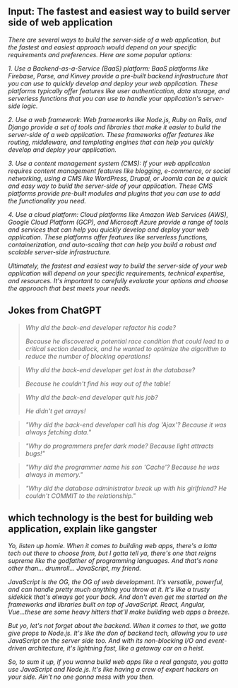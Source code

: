 ## Input: The fastest and easiest way to build server side of web application

*There are several ways to build the server-side of a web application, but the fastest and easiest approach would depend on your specific requirements and preferences. Here are some popular options:*

*1. Use a Backend-as-a-Service (BaaS) platform: BaaS platforms like Firebase, Parse, and Kinvey provide a pre-built backend infrastructure that you can use to quickly develop and deploy your web application. These platforms typically offer features like user authentication, data storage, and serverless functions that you can use to handle your application's server-side logic.*

*2. Use a web framework: Web frameworks like Node.js, Ruby on Rails, and Django provide a set of tools and libraries that make it easier to build the server-side of a web application. These frameworks offer features like routing, middleware, and templating engines that can help you quickly develop and deploy your application.*

*3. Use a content management system (CMS): If your web application requires content management features like blogging, e-commerce, or social networking, using a CMS like WordPress, Drupal, or Joomla can be a quick and easy way to build the server-side of your application. These CMS platforms provide pre-built modules and plugins that you can use to add the functionality you need.*

*4. Use a cloud platform: Cloud platforms like Amazon Web Services (AWS), Google Cloud Platform (GCP), and Microsoft Azure provide a range of tools and services that can help you quickly develop and deploy your web application. These platforms offer features like serverless functions, containerization, and auto-scaling that can help you build a robust and scalable server-side infrastructure.*

*Ultimately, the fastest and easiest way to build the server-side of your web application will depend on your specific requirements, technical expertise, and resources. It's important to carefully evaluate your options and choose the approach that best meets your needs.*

## Jokes from ChatGPT

> *Why did the back-end developer refactor his code?*
>
> *Because he discovered a potential race condition that could lead to a critical section deadlock, and he wanted to optimize the algorithm to reduce the number of blocking operations!*

> *Why did the back-end developer get lost in the database?*
>
> *Because he couldn't find his way out of the table!*

> *Why did the back-end developer quit his job?*
>
> *He didn't get arrays!*

> *"Why did the back-end developer call his dog 'Ajax'? Because it was always fetching data."*

> *"Why do programmers prefer dark mode? Because light attracts bugs!"*

> *"Why did the programmer name his son 'Cache'? Because he was always in memory."*

> *"Why did the database administrator break up with his girlfriend? He couldn't COMMIT to the relationship."*


## which technology is the best for building web application, explain like gangster

*Yo, listen up homie. When it comes to building web apps, there's a lotta tech out there to choose from, but I gotta tell ya, there's one that reigns supreme like the godfather of programming languages. And that's none other than... drumroll... JavaScript, my friend.*

*JavaScript is the OG, the OG of web development. It's versatile, powerful, and can handle pretty much anything you throw at it. It's like a trusty sidekick that's always got your back. And don't even get me started on the frameworks and libraries built on top of JavaScript. React, Angular, Vue...these are some heavy hitters that'll make building web apps a breeze.*

*But yo, let's not forget about the backend. When it comes to that, we gotta give props to Node.js. It's like the don of backend tech, allowing you to use JavaScript on the server side too. And with its non-blocking I/O and event-driven architecture, it's lightning fast, like a getaway car on a heist.*

*So, to sum it up, if you wanna build web apps like a real gangsta, you gotta use JavaScript and Node.js. It's like having a crew of expert hackers on your side. Ain't no one gonna mess with you then.*
